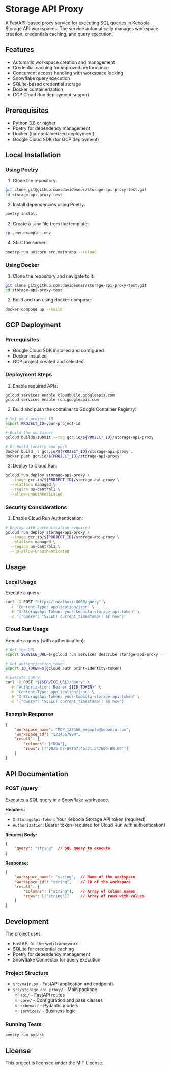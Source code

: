 # Storage API Proxy

A FastAPI-based proxy service for executing SQL queries in Keboola Storage API workspaces. The service automatically manages workspace creation, credentials caching, and query execution.

## Features

- Automatic workspace creation and management
- Credential caching for improved performance
- Concurrent access handling with workspace locking
- Snowflake query execution
- SQLite-based credential storage
- Docker containerization
- GCP Cloud Run deployment support

## Prerequisites

- Python 3.8 or higher
- Poetry for dependency management
- Docker (for containerized deployment)
- Google Cloud SDK (for GCP deployment)

## Local Installation

### Using Poetry

1. Clone the repository:
```bash
git clone git@github.com:davidesner/storage-api-proxy-test.git
cd storage-api-proxy-test
```

2. Install dependencies using Poetry:
```bash
poetry install
```

3. Create a `.env` file from the template:
```bash
cp .env.example .env
```

4. Start the server:
```bash
poetry run uvicorn src.main:app --reload
```

### Using Docker

1. Clone the repository and navigate to it:
```bash
git clone git@github.com:davidesner/storage-api-proxy-test.git
cd storage-api-proxy-test
```

2. Build and run using docker-compose:
```bash
docker-compose up --build
```

## GCP Deployment

### Prerequisites
- Google Cloud SDK installed and configured
- Docker installed
- GCP project created and selected

### Deployment Steps

1. Enable required APIs:
```bash
gcloud services enable cloudbuild.googleapis.com
gcloud services enable run.googleapis.com
```

2. Build and push the container to Google Container Registry:
```bash
# Set your project ID
export PROJECT_ID=your-project-id

# Build the container
gcloud builds submit --tag gcr.io/${PROJECT_ID}/storage-api-proxy

# Or build locally and push
docker build -t gcr.io/${PROJECT_ID}/storage-api-proxy .
docker push gcr.io/${PROJECT_ID}/storage-api-proxy
```

3. Deploy to Cloud Run:
```bash
gcloud run deploy storage-api-proxy \
  --image gcr.io/${PROJECT_ID}/storage-api-proxy \
  --platform managed \
  --region us-central1 \
  --allow-unauthenticated
```

### Security Considerations

1. Enable Cloud Run Authentication:
```bash
# Deploy with authentication required
gcloud run deploy storage-api-proxy \
  --image gcr.io/${PROJECT_ID}/storage-api-proxy \
  --platform managed \
  --region us-central1 \
  --no-allow-unauthenticated
```

## Usage

### Local Usage

Execute a query:
```bash
curl -X POST "http://localhost:8000/query" \
  -H "Content-Type: application/json" \
  -H "X-StorageApi-Token: your-keboola-storage-api-token" \
  -d '{"query": "SELECT current_timestamp() as now"}'
```

### Cloud Run Usage

Execute a query (with authentication):
```bash
# Get the URL
export SERVICE_URL=$(gcloud run services describe storage-api-proxy --format='value(status.url)')

# Get authentication token
export ID_TOKEN=$(gcloud auth print-identity-token)

# Execute query
curl -X POST "${SERVICE_URL}/query" \
  -H "Authorization: Bearer ${ID_TOKEN}" \
  -H "Content-Type: application/json" \
  -H "X-StorageApi-Token: your-keboola-storage-api-token" \
  -d '{"query": "SELECT current_timestamp() as now"}'
```

### Example Response

```json
{
    "workspace_name": "MCP_123456_example@keboola.com",
    "workspace_id": "1234567890",
    "result": {
        "columns": ["NOW"],
        "rows": [["2025-02-09T07:45:21.247000-08:00"]]
    }
}
```

## API Documentation

### POST /query

Executes a SQL query in a Snowflake workspace.

**Headers:**
- `X-StorageApi-Token`: Your Keboola Storage API token (required)
- `Authorization`: Bearer token (required for Cloud Run with authentication)

**Request Body:**
```json
{
    "query": "string"  // SQL query to execute
}
```

**Response:**
```json
{
    "workspace_name": "string",  // Name of the workspace
    "workspace_id": "string",    // ID of the workspace
    "result": {
        "columns": ["string"],   // Array of column names
        "rows": [["string"]]     // Array of rows with values
    }
}
```

## Development

The project uses:
- FastAPI for the web framework
- SQLite for credential caching
- Poetry for dependency management
- Snowflake Connector for query execution

### Project Structure

- `src/main.py` - FastAPI application and endpoints
- `src/storage_api_proxy/` - Main package
  - `api/` - FastAPI routes
  - `core/` - Configuration and base classes
  - `schemas/` - Pydantic models
  - `services/` - Business logic

### Running Tests

```bash
poetry run pytest
```

## License

This project is licensed under the MIT License. 